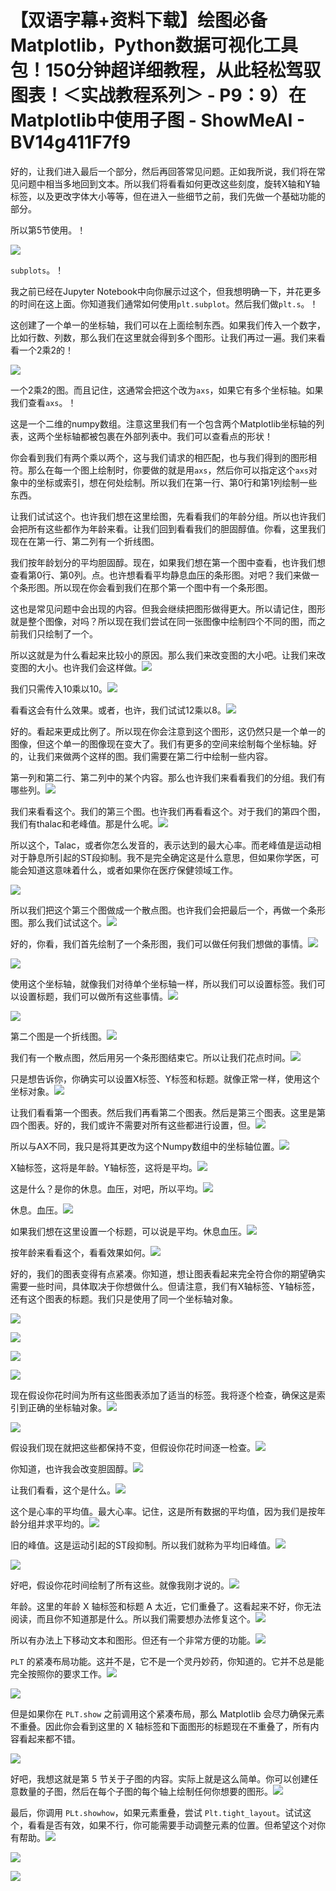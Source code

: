 # 【双语字幕+资料下载】绘图必备Matplotlib，Python数据可视化工具包！150分钟超详细教程，从此轻松驾驭图表！＜实战教程系列＞ - P9：9）在Matplotlib中使用子图 - ShowMeAI - BV14g411F7f9

好的，让我们进入最后一个部分，然后再回答常见问题。正如我所说，我们将在常见问题中相当多地回到文本。所以我们将看看如何更改这些刻度，旋转X轴和Y轴标签，以及更改字体大小等等，但在进入一些细节之前，我们先做一个基础功能的部分。

所以第5节使用。！[](img/558551509e8aea69421f10f8e194eb25_1.png)

![](img/558551509e8aea69421f10f8e194eb25_2.png)

`subplots`。！[](img/558551509e8aea69421f10f8e194eb25_4.png)

我之前已经在Jupyter Notebook中向你展示过这个，但我想明确一下，并花更多的时间在这上面。你知道我们通常如何使用`plt.subplot`。然后我们做`plt.s`。！[](img/558551509e8aea69421f10f8e194eb25_6.png)

这创建了一个单一的坐标轴，我们可以在上面绘制东西。如果我们传入一个数字，比如行数、列数，那么我们在这里就会得到多个图形。让我们再过一遍。我们来看看一个2乘2的！[](img/558551509e8aea69421f10f8e194eb25_8.png)

![](img/558551509e8aea69421f10f8e194eb25_9.png)

一个2乘2的图。而且记住，这通常会把这个改为`axs`，如果它有多个坐标轴。如果我们查看`axs`。！[](img/558551509e8aea69421f10f8e194eb25_11.png)

这是一个二维的numpy数组。注意这里我们有一个包含两个Matplotlib坐标轴的列表，这两个坐标轴都被包裹在外部列表中。我们可以查看点的形状！[](img/558551509e8aea69421f10f8e194eb25_13.png)

你会看到我们有两个乘以两个，这与我们请求的相匹配，也与我们得到的图形相符。那么在每一个图上绘制时，你要做的就是用`axs`，然后你可以指定这个`axs`对象中的坐标或索引，想在何处绘制。所以我们在第一行、第0行和第1列绘制一些东西。

让我们试试这个。也许我们想在这里绘图，先看看我们的年龄分组。所以也许我们会把所有这些都作为年龄来看。让我们回到看看我们的胆固醇值。你看，这里我们现在在第一行、第二列有一个折线图。

我们按年龄划分的平均胆固醇。现在，如果我们想在第一个图中查看，也许我们想查看第0行、第0列。点。也许想看看平均静息血压的条形图。对吧？我们来做一个条形图。所以现在你会看到我们在那个第一个图中有一个条形图。

这也是常见问题中会出现的内容。但我会继续把图形做得更大。所以请记住，图形就是整个图像，对吗？所以现在我们尝试在同一张图像中绘制四个不同的图，而之前我们只绘制了一个。

所以这就是为什么看起来比较小的原因。那么我们来改变图的大小吧。让我们来改变图的大小。也许我们会这样做。![](img/558551509e8aea69421f10f8e194eb25_15.png)

我们只需传入10乘以10。![](img/558551509e8aea69421f10f8e194eb25_17.png)

看看这会有什么效果。或者，也许，我们试试12乘以8。![](img/558551509e8aea69421f10f8e194eb25_19.png)

好的。看起来更成比例了。所以现在你会注意到这个图形，这仍然只是一个单一的图像，但这个单一的图像现在变大了。我们有更多的空间来绘制每个坐标轴。好的，让我们来做两个这样的图。我们需要在第二行中绘制一些内容。

第一列和第二行、第二列中的某个内容。那么也许我们来看看我们的分组。我们有哪些列。![](img/558551509e8aea69421f10f8e194eb25_21.png)

我们来看看这个。我们的第三个图。也许我们再看看这个。对于我们的第四个图，我们有thalac和老峰值。那是什么呢。![](img/558551509e8aea69421f10f8e194eb25_23.png)

所以这个，Talac，或者你怎么发音的，表示达到的最大心率。而老峰值是运动相对于静息所引起的ST段抑制。我不是完全确定这是什么意思，但如果你学医，可能会知道这意味着什么，或者如果你在医疗保健领域工作。

![](img/558551509e8aea69421f10f8e194eb25_25.png)

所以我们把这个第三个图做成一个散点图。也许我们会把最后一个，再做一个条形图。那么我们试试这个。![](img/558551509e8aea69421f10f8e194eb25_27.png)

好的，你看，我们首先绘制了一个条形图，我们可以做任何我们想做的事情。![](img/558551509e8aea69421f10f8e194eb25_29.png)

![](img/558551509e8aea69421f10f8e194eb25_30.png)

使用这个坐标轴，就像我们对待单个坐标轴一样，所以我们可以设置标签。我们可以设置标题，我们可以做所有这些事情。![](img/558551509e8aea69421f10f8e194eb25_32.png)

![](img/558551509e8aea69421f10f8e194eb25_33.png)

第二个图是一个折线图。![](img/558551509e8aea69421f10f8e194eb25_35.png)

我们有一个散点图，然后用另一个条形图结束它。所以让我们花点时间。![](img/558551509e8aea69421f10f8e194eb25_37.png)

只是想告诉你，你确实可以设置X标签、Y标签和标题。就像正常一样，使用这个坐标对象。![](img/558551509e8aea69421f10f8e194eb25_39.png)

让我们看看第一个图表。然后我们再看第二个图表。然后是第三个图表。这里是第四个图表。好的，我们或许不需要对所有这些都进行设置，但。![](img/558551509e8aea69421f10f8e194eb25_41.png)

所以与AX不同，我只是将其更改为这个Numpy数组中的坐标轴位置。![](img/558551509e8aea69421f10f8e194eb25_43.png)

X轴标签，这将是年龄。Y轴标签，这将是平均。![](img/558551509e8aea69421f10f8e194eb25_45.png)

这是什么？是你的休息。血压，对吧，所以平均。![](img/558551509e8aea69421f10f8e194eb25_47.png)

休息。血压。![](img/558551509e8aea69421f10f8e194eb25_49.png)

如果我们想在这里设置一个标题，可以说是平均。休息血压。![](img/558551509e8aea69421f10f8e194eb25_51.png)

按年龄来看看这个，看看效果如何。![](img/558551509e8aea69421f10f8e194eb25_53.png)

好的，我们的图表变得有点紧凑。你知道，想让图表看起来完全符合你的期望确实需要一些时间，具体取决于你想做什么。但请注意，我们有X轴标签、Y轴标签，还有这个图表的标题。我们只是使用了同一个坐标轴对象。 

![](img/558551509e8aea69421f10f8e194eb25_55.png)

![](img/558551509e8aea69421f10f8e194eb25_56.png)

![](img/558551509e8aea69421f10f8e194eb25_57.png)

![](img/558551509e8aea69421f10f8e194eb25_58.png)

现在假设你花时间为所有这些图表添加了适当的标签。我将逐个检查，确保这是索引到正确的坐标轴对象。![](img/558551509e8aea69421f10f8e194eb25_60.png)

![](img/558551509e8aea69421f10f8e194eb25_61.png)

假设我们现在就把这些都保持不变，但假设你花时间逐一检查。![](img/558551509e8aea69421f10f8e194eb25_63.png)

你知道，也许我会改变胆固醇。![](img/558551509e8aea69421f10f8e194eb25_65.png)

让我们看看，这个是什么。![](img/558551509e8aea69421f10f8e194eb25_67.png)

这个是心率的平均值。最大心率。记住，这是所有数据的平均值，因为我们是按年龄分组并求平均的。![](img/558551509e8aea69421f10f8e194eb25_69.png)

旧的峰值。这是运动引起的ST段抑制。所以我们就称为平均旧峰值。![](img/558551509e8aea69421f10f8e194eb25_71.png)

![](img/558551509e8aea69421f10f8e194eb25_72.png)

好吧，假设你花时间绘制了所有这些。就像我刚才说的。![](img/558551509e8aea69421f10f8e194eb25_74.png)

年龄。这里的年龄 X 轴标签和标题 A 太近，它们重叠了。这看起来不好，你无法阅读，而且你不知道那是什么。所以我们需要想办法修复这个。![](img/558551509e8aea69421f10f8e194eb25_76.png)

所以有办法上下移动文本和图形。但还有一个非常方便的功能。![](img/558551509e8aea69421f10f8e194eb25_78.png)

`PLT` 的紧凑布局功能。这并不是，它不是一个灵丹妙药，你知道的。它并不总是能完全按照你的要求工作。![](img/558551509e8aea69421f10f8e194eb25_80.png)

![](img/558551509e8aea69421f10f8e194eb25_81.png)

但是如果你在 `PLT.show` 之前调用这个紧凑布局，那么 Matplotlib 会尽力确保元素不重叠。因此你会看到这里的 X 轴标签和下面图形的标题现在不重叠了，所有内容看起来都不错。

![](img/558551509e8aea69421f10f8e194eb25_83.png)

好吧，我想这就是第 5 节关于子图的内容。实际上就是这么简单。你可以创建任意数量的子图，然后在每个子图的每个轴上绘制任何你想要的图形。![](img/558551509e8aea69421f10f8e194eb25_85.png)

最后，你调用 `PLt.showhow`，如果元素重叠，尝试 `Plt.tight_layout`。试试这个，看看是否有效，如果不行，你可能需要手动调整元素的位置。但希望这个对你有帮助。![](img/558551509e8aea69421f10f8e194eb25_87.png)

![](img/558551509e8aea69421f10f8e194eb25_88.png)

![](img/558551509e8aea69421f10f8e194eb25_89.png)
